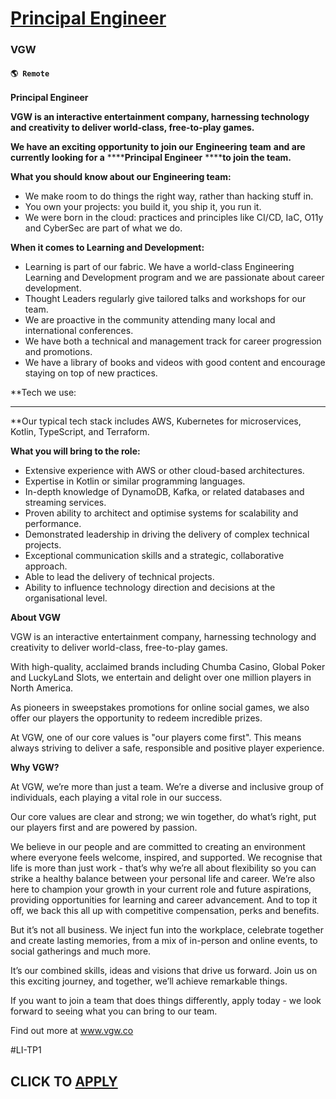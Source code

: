 # [Principal Engineer](https://www.remotewlb.com/apply/principal-engineer-121432)  
### VGW  
#### `🌎 Remote`  

**Principal Engineer**

**VGW is an interactive entertainment company, harnessing technology and creativity to deliver world-class, free-to-play games.**

**We have an exciting opportunity to join our** **Engineering** **team** **and are currently looking for a** ******Principal Engineer** ******to join the team.**

**What you should know about our Engineering team:**

  * We make room to do things the right way, rather than hacking stuff in.
  * You own your projects: you build it, you ship it, you run it.
  * We were born in the cloud: practices and principles like CI/CD, IaC, O11y and CyberSec are part of what we do.

**When it comes to Learning and Development:**

  * Learning is part of our fabric. We have a world-class Engineering Learning and Development program and we are passionate about career development. 
  * Thought Leaders regularly give tailored talks and workshops for our team.
  * We are proactive in the community attending many local and international conferences.
  * We have both a technical and management track for career progression and promotions.
  * We have a library of books and videos with good content and encourage staying on top of new practices. 

**Tech we use:  
** **  
**Our typical tech stack includes AWS, Kubernetes for microservices, Kotlin, TypeScript, and Terraform.  
  
 **What you will bring to the role:**

  * Extensive experience with AWS or other cloud-based architectures.
  * Expertise in Kotlin or similar programming languages.
  * In-depth knowledge of DynamoDB, Kafka, or related databases and streaming services.
  * Proven ability to architect and optimise systems for scalability and performance.
  * Demonstrated leadership in driving the delivery of complex technical projects.
  * Exceptional communication skills and a strategic, collaborative approach.
  * Able to lead the delivery of technical projects.
  * Ability to influence technology direction and decisions at the organisational level.  
  

**About VGW**

VGW is an interactive entertainment company, harnessing technology and creativity to deliver world-class, free-to-play games.

With high-quality, acclaimed brands including Chumba Casino, Global Poker and LuckyLand Slots, we entertain and delight over one million players in North America.

As pioneers in sweepstakes promotions for online social games, we also offer our players the opportunity to redeem incredible prizes.

At VGW, one of our core values is "our players come first". This means always striving to deliver a safe, responsible and positive player experience.

**Why VGW?**

At VGW, we’re more than just a team. We’re a diverse and inclusive group of individuals, each playing a vital role in our success.

Our core values are clear and strong; we win together, do what’s right, put our players first and are powered by passion.

We believe in our people and are committed to creating an environment where everyone feels welcome, inspired, and supported. We recognise that life is more than just work - that’s why we’re all about flexibility so you can strike a healthy balance between your personal life and career. We’re also here to champion your growth in your current role and future aspirations, providing opportunities for learning and career advancement. And to top it off, we back this all up with competitive compensation, perks and benefits.

But it’s not all business. We inject fun into the workplace, celebrate together and create lasting memories, from a mix of in-person and online events, to social gatherings and much more.

It’s our combined skills, ideas and visions that drive us forward. Join us on this exciting journey, and together, we’ll achieve remarkable things.

If you want to join a team that does things differently, apply today - we look forward to seeing what you can bring to our team.

Find out more at www.vgw.co

#LI-TP1  
  

  
## CLICK TO [APPLY](https://www.remotewlb.com/apply/principal-engineer-121432)

